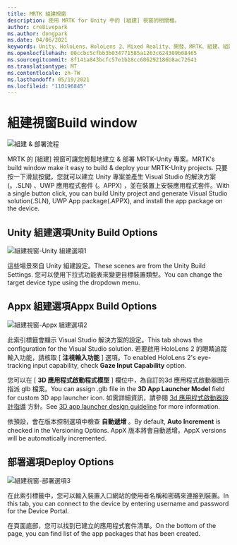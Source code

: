 ```yaml
---
title: MRTK 組建視窗
description: 使用 MRTK for Unity 中的 [組建] 視窗的相關檔。
author: cre8ivepark
ms.author: dongpark
ms.date: 04/06/2021
keywords: Unity、HoloLens、HoloLens 2、Mixed Reality、開發、MRTK、組建、組建視窗、工具
ms.openlocfilehash: 00ccbc5cfbb3b034771585a1263c624309b08465
ms.sourcegitcommit: 8f141a843bcfc57e1b18cc606292186b8ac72641
ms.translationtype: MT
ms.contentlocale: zh-TW
ms.lasthandoff: 05/19/2021
ms.locfileid: "110196845"
---
```

# <a name="build-window"></a><span data-ttu-id="3bb55-104">組建視窗</span><span class="sxs-lookup"><span data-stu-id="3bb55-104">Build window</span></span>
![組建 & 部署流程](images/MRTK_BuildWindow0.png)

<span data-ttu-id="3bb55-106">MRTK 的 [組建] 視窗可讓您輕鬆地建立 & 部署 MRTK-Unity 專案。</span><span class="sxs-lookup"><span data-stu-id="3bb55-106">MRTK's build window make it easy to build & deploy your MRTK-Unity projects.</span></span> <span data-ttu-id="3bb55-107">只要按一下滑鼠按鍵，您就可以建立 Unity 專案並產生 Visual Studio 的解決方案 (。.SLN) 、UWP 應用程式套件 (。APPX) ，並在裝置上安裝應用程式套件。</span><span class="sxs-lookup"><span data-stu-id="3bb55-107">With a single button click, you can build Unity project and generate Visual Studio solution(.SLN), UWP App package(.APPX), and install the app package on the device.</span></span> 


## <a name="unity-build-options"></a><span data-ttu-id="3bb55-108">Unity 組建選項</span><span class="sxs-lookup"><span data-stu-id="3bb55-108">Unity Build Options</span></span>
![組建視窗-Unity 組建選項1](images/MRTK_BuildWindow1.png)

<span data-ttu-id="3bb55-110">這些場景來自 Unity 組建設定。</span><span class="sxs-lookup"><span data-stu-id="3bb55-110">These scenes are from the Unity Build Settings.</span></span> <span data-ttu-id="3bb55-111">您可以使用下拉式功能表來變更目標裝置類型。</span><span class="sxs-lookup"><span data-stu-id="3bb55-111">You can change the target device type using the dropdown menu.</span></span>

## <a name="appx-build-options"></a><span data-ttu-id="3bb55-112">Appx 組建選項</span><span class="sxs-lookup"><span data-stu-id="3bb55-112">Appx Build Options</span></span>
![組建視窗-Appx 組建選項2](images/MRTK_BuildWindow2.png)

<span data-ttu-id="3bb55-114">此索引標籤會顯示 Visual Studio 解決方案的設定。</span><span class="sxs-lookup"><span data-stu-id="3bb55-114">This tab shows the configuration for the Visual Studio solution.</span></span> <span data-ttu-id="3bb55-115">若要啟用 HoloLens 2 的眼睛追蹤輸入功能，請核取 [ **注視輸入功能** ] 選項。</span><span class="sxs-lookup"><span data-stu-id="3bb55-115">To enabled HoloLens 2's eye-tracking input capability, check **Gaze Input Capability** option.</span></span> 

<span data-ttu-id="3bb55-116">您可以在 [ **3D 應用程式啟動程式模型** ] 欄位中，為自訂的3d 應用程式啟動器圖示指派 glb 檔案。</span><span class="sxs-lookup"><span data-stu-id="3bb55-116">You can assign .glb file in the **3D App Launcher Model** field for custom 3D app launcher icon.</span></span> <span data-ttu-id="3bb55-117">如需詳細資訊，請參閱 [3d 應用程式啟動器設計指導](/windows/mixed-reality/distribute/3d-app-launcher-design-guidance) 方針。</span><span class="sxs-lookup"><span data-stu-id="3bb55-117">See [3D app launcher design guideline](/windows/mixed-reality/distribute/3d-app-launcher-design-guidance) for more information.</span></span>

<span data-ttu-id="3bb55-118">依預設，會在版本控制選項中檢查 **自動遞增** 。</span><span class="sxs-lookup"><span data-stu-id="3bb55-118">By default, **Auto Increment** is checked in the Versioning Options.</span></span> <span data-ttu-id="3bb55-119">AppX 版本將會自動遞增。</span><span class="sxs-lookup"><span data-stu-id="3bb55-119">AppX versions will be automatically incremented.</span></span>


## <a name="deploy-options"></a><span data-ttu-id="3bb55-120">部署選項</span><span class="sxs-lookup"><span data-stu-id="3bb55-120">Deploy Options</span></span>
![組建視窗-部署選項3](images/MRTK_BuildWindow3.png)

<span data-ttu-id="3bb55-122">在此索引標籤中，您可以輸入裝置入口網站的使用者名稱和密碼來連接到裝置。</span><span class="sxs-lookup"><span data-stu-id="3bb55-122">In this tab, you can connect to the device by entering username and password for the Device Portal.</span></span> 

<span data-ttu-id="3bb55-123">在頁面底部，您可以找到已建立的應用程式套件清單。</span><span class="sxs-lookup"><span data-stu-id="3bb55-123">On the bottom of the page, you can find list of the app packages that has been created.</span></span> 

